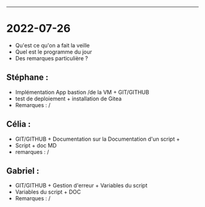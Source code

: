___
# 2022-07-26
* Qu'est ce qu'on a fait la veille
* Quel est le programme du jour 
* Des remarques particulière ? 

## Stéphane :
-  Implémentation App bastion /de la VM + GIT/GITHUB 
- test de deploiement + installation de Gitea
- Remarques : /
## Célia :
- GIT/GITHUB  + Documentation sur la Documentation d'un script + 
- Script + doc MD
- remarques :  /

## Gabriel :
- GIT/GITHUB + Gestion d'erreur + Variables du script
- Variables du script + DOC 
- Remarques : / 

